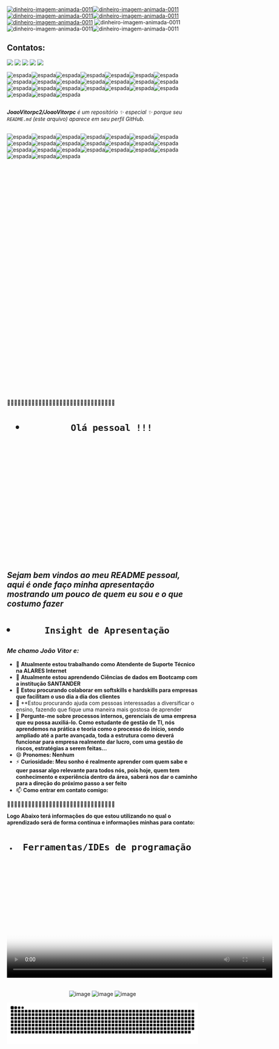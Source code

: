 <head>

<a href="https://www.imagensanimadas.com/cat-dinheiro-100.htm"><img src="https://www.imagensanimadas.com/data/media/100/dinheiro-imagem-animada-0011.gif" border="0" alt="dinheiro-imagem-animada-0011" /></a><a href="https://www.imagensanimadas.com/cat-dinheiro-100.htm"><img src="https://www.imagensanimadas.com/data/media/100/dinheiro-imagem-animada-0011.gif" border="0" alt="dinheiro-imagem-animada-0011" /></a><a href="https://www.imagensanimadas.com/cat-dinheiro-100.htm"><img src="https://www.imagensanimadas.com/data/media/100/dinheiro-imagem-animada-0011.gif" border="0" alt="dinheiro-imagem-animada-0011" /></a><a href="https://www.imagensanimadas.com/cat-dinheiro-100.htm"><img src="https://www.imagensanimadas.com/data/media/100/dinheiro-imagem-animada-0011.gif" border="0" alt="dinheiro-imagem-animada-0011" /></a><a href="https://www.imagensanimadas.com/cat-dinheiro-100.htm"><img src="https://www.imagensanimadas.com/data/media/100/dinheiro-imagem-animada-0011.gif" border="0" alt="dinheiro-imagem-animada-0011" /></a>
<img src="https://www.imagensanimadas.com/data/media/100/dinheiro-imagem-animada-0011.gif" border="0" alt="dinheiro-imagem-animada-0011" /></a><img src="https://www.imagensanimadas.com/data/media/100/dinheiro-imagem-animada-0011.gif" border="0" alt="dinheiro-imagem-animada-0011" /></a><img src="https://www.imagensanimadas.com/data/media/100/dinheiro-imagem-animada-0011.gif" border="0" alt="dinheiro-imagem-animada-0011" /></a>

## Contatos:

<div>
    <p>
<a href="https://www.youtube.com/channel/UCsTV0MxJ81aJqjIu-6C2-Sg" target="_blank"><img loading="lazy" src="https://img.shields.io/badge/YouTube-FF0000?style=for-the-badge&logo=youtube&logoColor=white" target="_blank"></a>
<a href="https://www.instagram.com/joao_viitorpc/" target="_blank"><img loading="lazy" src="https://img.shields.io/badge/-Instagram-%23E4405F?style=for-the-badge&logo=instagram&logoColor=white" target="_blank"></a>
<a href="https://www.twitch.tv/seu-usuário-aqui" target="_blank"><img loading="lazy" src="https://img.shields.io/badge/Twitch-9146FF?style=for-the-badge&logo=twitch&logoColor=white" target="_blank"></a>
<a href = "mailto:joaovitor.pc03@gmail.com"><img loading="lazy" src="https://img.shields.io/badge/Gmail-D14836?style=for-the-badge&logo=gmail&logoColor=white" target="_blank"></a>
<a href="https://www.linkedin.com/in/jo%C3%A3o-vitor-pereira-constantino-475088213/" target="_blank"><img loading="lazy" src="https://img.shields.io/badge/-LinkedIn-%230077B5?style=for-the-badge&logo=linkedin&logoColor=white" target="_blank"></a>  
  </p>
</div>



![espada](https://github.com/JoaoVitorpc2/JoaoVitorpc2/assets/54817998/d86f7f70-ddd1-4038-8dab-8c5de8d2fc6d)![espada](https://github.com/JoaoVitorpc2/JoaoVitorpc2/assets/54817998/d86f7f70-ddd1-4038-8dab-8c5de8d2fc6d)![espada](https://github.com/JoaoVitorpc2/JoaoVitorpc2/assets/54817998/d86f7f70-ddd1-4038-8dab-8c5de8d2fc6d)![espada](https://github.com/JoaoVitorpc2/JoaoVitorpc2/assets/54817998/d86f7f70-ddd1-4038-8dab-8c5de8d2fc6d)![espada](https://github.com/JoaoVitorpc2/JoaoVitorpc2/assets/54817998/d86f7f70-ddd1-4038-8dab-8c5de8d2fc6d)![espada](https://github.com/JoaoVitorpc2/JoaoVitorpc2/assets/54817998/d86f7f70-ddd1-4038-8dab-8c5de8d2fc6d)![espada](https://github.com/JoaoVitorpc2/JoaoVitorpc2/assets/54817998/d86f7f70-ddd1-4038-8dab-8c5de8d2fc6d)![espada](https://github.com/JoaoVitorpc2/JoaoVitorpc2/assets/54817998/d86f7f70-ddd1-4038-8dab-8c5de8d2fc6d)![espada](https://github.com/JoaoVitorpc2/JoaoVitorpc2/assets/54817998/d86f7f70-ddd1-4038-8dab-8c5de8d2fc6d)![espada](https://github.com/JoaoVitorpc2/JoaoVitorpc2/assets/54817998/d86f7f70-ddd1-4038-8dab-8c5de8d2fc6d)![espada](https://github.com/JoaoVitorpc2/JoaoVitorpc2/assets/54817998/d86f7f70-ddd1-4038-8dab-8c5de8d2fc6d)![espada](https://github.com/JoaoVitorpc2/JoaoVitorpc2/assets/54817998/d86f7f70-ddd1-4038-8dab-8c5de8d2fc6d)![espada](https://github.com/JoaoVitorpc2/JoaoVitorpc2/assets/54817998/d86f7f70-ddd1-4038-8dab-8c5de8d2fc6d)![espada](https://github.com/JoaoVitorpc2/JoaoVitorpc2/assets/54817998/d86f7f70-ddd1-4038-8dab-8c5de8d2fc6d)![espada](https://github.com/JoaoVitorpc2/JoaoVitorpc2/assets/54817998/d86f7f70-ddd1-4038-8dab-8c5de8d2fc6d)![espada](https://github.com/JoaoVitorpc2/JoaoVitorpc2/assets/54817998/d86f7f70-ddd1-4038-8dab-8c5de8d2fc6d)![espada](https://github.com/JoaoVitorpc2/JoaoVitorpc2/assets/54817998/d86f7f70-ddd1-4038-8dab-8c5de8d2fc6d)![espada](https://github.com/JoaoVitorpc2/JoaoVitorpc2/assets/54817998/d86f7f70-ddd1-4038-8dab-8c5de8d2fc6d)![espada](https://github.com/JoaoVitorpc2/JoaoVitorpc2/assets/54817998/d86f7f70-ddd1-4038-8dab-8c5de8d2fc6d)![espada](https://github.com/JoaoVitorpc2/JoaoVitorpc2/assets/54817998/d86f7f70-ddd1-4038-8dab-8c5de8d2fc6d)![espada](https://github.com/JoaoVitorpc2/JoaoVitorpc2/assets/54817998/d86f7f70-ddd1-4038-8dab-8c5de8d2fc6d)![espada](https://github.com/JoaoVitorpc2/JoaoVitorpc2/assets/54817998/d86f7f70-ddd1-4038-8dab-8c5de8d2fc6d)![espada](https://github.com/JoaoVitorpc2/JoaoVitorpc2/assets/54817998/d86f7f70-ddd1-4038-8dab-8c5de8d2fc6d)![espada](https://github.com/JoaoVitorpc2/JoaoVitorpc2/assets/54817998/d86f7f70-ddd1-4038-8dab-8c5de8d2fc6d)





##

***JoaoVitorpc2/JoaoVitorpc*** *é um repositório ✨ _especial_ ✨ porque seu `README.md` (este arquivo) aparece em seu perfil GitHub.*

##



![espada](https://github.com/JoaoVitorpc2/JoaoVitorpc2/assets/54817998/d86f7f70-ddd1-4038-8dab-8c5de8d2fc6d)![espada](https://github.com/JoaoVitorpc2/JoaoVitorpc2/assets/54817998/d86f7f70-ddd1-4038-8dab-8c5de8d2fc6d)![espada](https://github.com/JoaoVitorpc2/JoaoVitorpc2/assets/54817998/d86f7f70-ddd1-4038-8dab-8c5de8d2fc6d)![espada](https://github.com/JoaoVitorpc2/JoaoVitorpc2/assets/54817998/d86f7f70-ddd1-4038-8dab-8c5de8d2fc6d)![espada](https://github.com/JoaoVitorpc2/JoaoVitorpc2/assets/54817998/d86f7f70-ddd1-4038-8dab-8c5de8d2fc6d)![espada](https://github.com/JoaoVitorpc2/JoaoVitorpc2/assets/54817998/d86f7f70-ddd1-4038-8dab-8c5de8d2fc6d)![espada](https://github.com/JoaoVitorpc2/JoaoVitorpc2/assets/54817998/d86f7f70-ddd1-4038-8dab-8c5de8d2fc6d)![espada](https://github.com/JoaoVitorpc2/JoaoVitorpc2/assets/54817998/d86f7f70-ddd1-4038-8dab-8c5de8d2fc6d)![espada](https://github.com/JoaoVitorpc2/JoaoVitorpc2/assets/54817998/d86f7f70-ddd1-4038-8dab-8c5de8d2fc6d)![espada](https://github.com/JoaoVitorpc2/JoaoVitorpc2/assets/54817998/d86f7f70-ddd1-4038-8dab-8c5de8d2fc6d)![espada](https://github.com/JoaoVitorpc2/JoaoVitorpc2/assets/54817998/d86f7f70-ddd1-4038-8dab-8c5de8d2fc6d)![espada](https://github.com/JoaoVitorpc2/JoaoVitorpc2/assets/54817998/d86f7f70-ddd1-4038-8dab-8c5de8d2fc6d)![espada](https://github.com/JoaoVitorpc2/JoaoVitorpc2/assets/54817998/d86f7f70-ddd1-4038-8dab-8c5de8d2fc6d)![espada](https://github.com/JoaoVitorpc2/JoaoVitorpc2/assets/54817998/d86f7f70-ddd1-4038-8dab-8c5de8d2fc6d)![espada](https://github.com/JoaoVitorpc2/JoaoVitorpc2/assets/54817998/d86f7f70-ddd1-4038-8dab-8c5de8d2fc6d)![espada](https://github.com/JoaoVitorpc2/JoaoVitorpc2/assets/54817998/d86f7f70-ddd1-4038-8dab-8c5de8d2fc6d)![espada](https://github.com/JoaoVitorpc2/JoaoVitorpc2/assets/54817998/d86f7f70-ddd1-4038-8dab-8c5de8d2fc6d)![espada](https://github.com/JoaoVitorpc2/JoaoVitorpc2/assets/54817998/d86f7f70-ddd1-4038-8dab-8c5de8d2fc6d)![espada](https://github.com/JoaoVitorpc2/JoaoVitorpc2/assets/54817998/d86f7f70-ddd1-4038-8dab-8c5de8d2fc6d)![espada](https://github.com/JoaoVitorpc2/JoaoVitorpc2/assets/54817998/d86f7f70-ddd1-4038-8dab-8c5de8d2fc6d)![espada](https://github.com/JoaoVitorpc2/JoaoVitorpc2/assets/54817998/d86f7f70-ddd1-4038-8dab-8c5de8d2fc6d)![espada](https://github.com/JoaoVitorpc2/JoaoVitorpc2/assets/54817998/d86f7f70-ddd1-4038-8dab-8c5de8d2fc6d)![espada](https://github.com/JoaoVitorpc2/JoaoVitorpc2/assets/54817998/d86f7f70-ddd1-4038-8dab-8c5de8d2fc6d)![espada](https://github.com/JoaoVitorpc2/JoaoVitorpc2/assets/54817998/d86f7f70-ddd1-4038-8dab-8c5de8d2fc6d)








<p>
  
</p>


<img src="https://github.com/JoaoVitorpc2/JoaoVitorpc2/assets/54817998/d1ae5481-2012-4557-81f2-4ee07c742d32.gif"
style=
      "width: 900px; 
      height: 600px; 
      left: 0px; 
      top: 0px; 
      opacity: 0;">


 <p>
     
 </p>


<p>
    
</p>

      
  </li>
  
</ul>




💖💖💖💖💖💖💖💖💖💖💖💖💖💖💖💖💖💖💖💖💖💖💖💖💖💖💖💖💖💖💖
<p>
    <div align="center">
    <h1>
    <ul>
        <li>
            
    Olá pessoal !!!


   
</h1>
    </ul>
        </li>
    </div>
</p>

<p>
 <div align="center">
  <img src="https://2.bp.blogspot.com/-nH9dxjLwVKs/U9MYpgNHI1I/AAAAAAAAHcQ/1SfREKkwNJY/s1600/Chamander+evolu%C3%A7%C3%A3o+Nintendo+Blast.gif" 
    style=
      "width: 792px; 
      height: 300px; 
      left: 0px; 
      top: 0px; 
      opacity: 0;">
</div>

</p>





<h2>
    
  ***Sejam bem vindos ao meu README pessoal, aqui é onde faço minha apresentação 
    mostrando um pouco de quem eu sou 
    e o que costumo fazer***
    
</h2>



<div align="center">
<ul>
    <h1>
        <li>
            
    Insight de Apresentação
            

</ul>
    </h1>
        </li>
</div>
<p>
    
</p>

   
            





<h3>

***Me chamo João Vitor e:***
    
</h3>


- 🔭 **Atualmente estou trabalhando como Atendente de Suporte Técnico na ALARES Internet** 
- 🌱 **Atualmente estou aprendendo Ciências de dados em Bootcamp com a institução SANTANDER**
- 👯 **Estou procurando colaborar em softskills e hardskills para empresas que facilitam o uso dia a dia dos clientes** 
- 🤔 **Estou procurando ajuda com pessoas interessadas a diversificar o ensino, fazendo que fique uma maneira mais gostosa de aprender
- 💬 **Pergunte-me sobre processos internos, gerenciais de uma empresa que eu possa auxiliá-lo. Como estudante de gestão de TI, nós aprendemos
  na prática e teoria como o processo do início, sendo ampliado até a parte avançada, toda a estrutura como deverá funcionar para empresa
  realmente dar lucro, com uma gestão de riscos, estratégias a serem feitas...**
- 😄 **Pronomes: Nenhum**
- ⚡ **Curiosidade: Meu sonho é realmente aprender com quem sabe e quer passar algo relevante para todos nós, pois hoje, quem tem conhecimento e
    experiência dentro da área, saberá nos dar o caminho para a direção do próximo passo a ser feito**
- 📫 **Como entrar em contato comigo:**

💖💖💖💖💖💖💖💖💖💖💖💖💖💖💖💖💖💖💖💖💖💖💖💖💖💖💖💖💖💖💖

  **Logo Abaixo terá informações do que estou utilizando no qual o aprendizado será de forma contínua e informações minhas
  para contato:**
  <p></p>

  <div align="center">
<ul>
    <li>
        <h1>
            
    Ferramentas/IDEs de programação
       
</ul>
     </li>
          </h1>
    </div>
        <div align="center">
             <video alt="Grand Theft Auto Gta 5 GIF" src="
                 https://media0.giphy.com/media/v1.Y2lkPTc5MGI3NjExbnQ0OGMxdHg4Z2NmNDV4ZHZqYXBndTM5ZXo4dXoyam9odno3bGZlaSZlcD12MV9pbnRlcm5hbF9naWZfYnlfaWQmY3Q9Zw/xAdtMyM5YEcRq/giphy.mp4" poster="https://media0.giphy.com/media/v1.Y2lkPTc5MGI3NjExbnQ0OGMxdHg4Z2NmNDV4ZHZqYXBndTM5ZXo4dXoyam9odno3bGZlaSZlcD12MV9pbnRlcm5hbF9naWZfYnlfaWQmY3Q9Zw/xAdtMyM5YEcRq/giphy_s.gif" 
                 autoplay="" loop="" playsinline="" style="
                 width: 700px;
                 height: 300px;
                 left: 0px;
                 top: 0px;">
                 </video><img src="https://media0.giphy.com/media/v1.Y2lkPTc5MGI3NjExbnQ0OGMxdHg4Z2NmNDV4ZHZqYXBndTM5ZXo4dXoyam9odno3bGZlaSZlcD12MV9pbnRlcm5hbF9naWZfYnlfaWQmY3Q9Zw/xAdtMyM5YEcRq/giphy.gif" alt="Grand Theft Auto Gta 5 GIF" 
style="
width: 700px;
height: 300px;
left: 0px;
top: 0px;
opacity: 0;">
         </div>





<div align="center">
    
![image](https://github.com/JoaoVitorpc2/JoaoVitorpc2/assets/54817998/86cd2cca-4903-442f-bab8-c4e82c11d7f6&theme=dark)
![image](https://github.com/JoaoVitorpc2/JoaoVitorpc2/assets/54817998/2b5cfeb6-3361-4f2b-a501-09be8e975fe8&theme=dark)
![image](https://github.com/JoaoVitorpc2/JoaoVitorpc2/assets/54817998/10ffd0e5-1053-47e6-be39-ae10994da1bf&theme=dark)
    
</div>



       



 
<div align="center">


<picture>
  <source
    media="(prefers-color-scheme: dark)"
    srcset="https://raw.githubusercontent.com/platane/snk/output/github-contribution-grid-snake-dark.svg"
  />
  <source
    media="(prefers-color-scheme: light)"
    srcset="https://raw.githubusercontent.com/platane/snk/output/github-contribution-grid-snake.svg"
  />
  <img
    alt="github contribution grid snake animation"
    src="https://raw.githubusercontent.com/platane/snk/output/github-contribution-grid-snake.svg"
  />
</picture>

</div>

</head>


            

          
          
          
